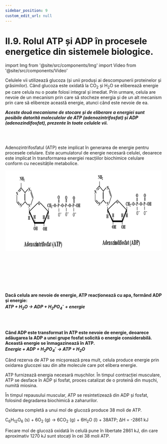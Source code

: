 ```yaml
---
sidebar_position: 9
custom_edit_url: null
---
```


# II.9. Rolul ATP și ADP în procesele energetice din sistemele biologice.


import Img from '@site/src/components/Img'
import Video from '@site/src/components/Video'





<div class="alert alert--primary" role="alert">

Celulele vii utilizează glucoza (și unii produși ai descompunerii proteinelor și grăsimilor). Când glucoza este oxidată la CO<sub>2</sub> și H<sub>2</sub>O se eliberează energie pe care celula nu o poate folosi integral și imediat. Prin urmare, celula are nevoie de un mecanism prin care să stocheze energia și de un alt mecanism prin care să elibereze această energie, atunci când este nevoie de ea. 

***Aceste două mecanisme de stocare și de eliberare a energiei sunt posibile datorită moleculelor de ATP (adenozintrifosfat) și ADP (adenozindifosfat), prezente în toate celulele vii.***


</div>


<br></br>


<div class="alert alert--primary" role="alert">


Adenozintrifosfatul (ATP) este implicat în generarea de energie pentru procesele celulare. Este acumulatorul de energie necesară celulei, deoarece este implicat în transformarea energiei reacțiilor biochimice celulare conform cu necesitățile metabolice.


<Img className="img-responsive4" src="chimie/clasa12/capitolul2/II-9-rolul-atp-si-adp-in-procesele-energetice-din-sistemele-biologice-poza1-structura-moleculara-a-atp-si-adp.png" width="1000" height="259" lazy={false} />


<br></br>
<br></br>
<br></br>

**Dacă celula are nevoie de energie, ATP reacționează cu apa, formând ADP și energie:**     
***ATP + H<sub>2</sub>O → ADP + H<sub>2</sub>PO<sub>4</sub><sup>-</sup> + energie***

<br></br>

**Când ADP este transformat în ATP este nevoie de energie, deoarece adăugarea la ADP a unei grupe fosfat solicită o energie considerabilă.  Această energie se înmagazinează în ATP.**     
***Energie + ADP + H<sub>2</sub>PO<sub>4</sub><sup>-</sup> → ATP + H<sub>2</sub>O***

Când rezerva de ATP se micșorează prea mult, celula produce energie prin oxidarea glucozei sau din alte molecule care pot elibera energie.

ATP furnizează energia necesară mușchilor. În timpul contracției musculare, ATP se desface în ADP și fosfat, proces catalizat de o proteină din mușchi, numită miosina.

În timpul repausului muscular, ATP se resintetizează din ADP și fosfat, folosind degradarea biochimică a zaharurilor.

Oxidarea completă a unui mol de glucoză produce 38 moli de ATP.

C<sub>6</sub>H<sub>12</sub>O<sub>6</sub> (s) + 6O<sub>2</sub> (g)  → 6CO<sub>2</sub> (g) + 6H<sub>2</sub>O (l) + 38ATP;  ΔH = -2861 kJ

Fiecare mol de glucoză oxidată în celulă pune în libertate 2861 kJ, din care aproximativ 1270 kJ sunt stocați în cei 38 moli ATP. 



</div>





